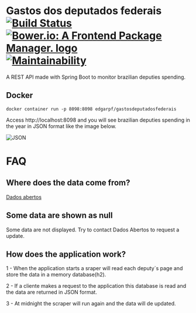 [1]: https://coveralls.io/github/edgarpf/gastos-deputados-federais?branch=master
[2]: https://s3.amazonaws.com/assets.coveralls.io/badges/coveralls_93.svg

# Gastos dos deputados federais [![Build Status](https://travis-ci.org/edgarpf/gastos-deputados-federais.svg?branch=master)](https://travis-ci.org/edgarpf/gastos-deputados-federais) [![Bower.io: A Frontend Package Manager. logo][2]][1] [![Maintainability](https://api.codeclimate.com/v1/badges/2902440b44466c6c9ffa/maintainability)](https://codeclimate.com/github/edgarpf/gastos-deputados-federais/maintainability)
A REST API made with Spring Boot to monitor brazilian deputies spending.

## Docker
```
docker container run -p 8098:8098 edgarpf/gastosdeputadosfederais
```

Access http://localhost:8098 and you will see brazilian deputies spending in the year in JSON format like the image below.

![JSON](https://i.ibb.co/RBfB8Qd/Capturar.png)

# FAQ

## Where does the data come from?

[Dados abertos](https://www.camara.leg.br/transparencia/gastos-parlamentares)

## Some data are shown as null

Some data are not displayed. Try to contact Dados Abertos to request a update.

## How does the application work?

1 - When the application starts a sraper will read each deputy`s page and store the data in a memory database(h2).

2 - If a cliente makes a request to the application this database is read and the data are returned in JSON format.

3 - At midnight the scraper will run again and the data will de updated.




